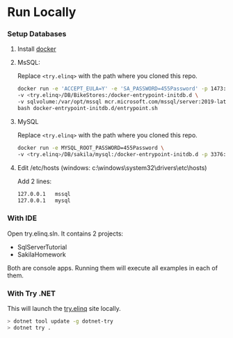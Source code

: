 # Run Locally

### Setup Databases

1. Install [docker](https://www.docker.com/)
1. MsSQL:

    Replace `<try.elinq>` with the path where you cloned this repo.

    ```sh
    docker run -e 'ACCEPT_EULA=Y' -e 'SA_PASSWORD=455Password' -p 1473:1433 -d \
    -v <try.elinq>/DB/BikeStores:/docker-entrypoint-initdb.d \
    -v sqlvolume:/var/opt/mssql mcr.microsoft.com/mssql/server:2019-latest \
    bash docker-entrypoint-initdb.d/entrypoint.sh
    ```

1. MySQL

    Replace `<try.elinq>` with the path where you cloned this repo.

    ```sh
    docker run -e MYSQL_ROOT_PASSWORD=455Password \
    -v <try.elinq>/DB/sakila/mysql:/docker-entrypoint-initdb.d -p 3376:3306 -d mysql:8
    ```

1. Edit /etc/hosts (windows: c:\windows\system32\drivers\etc\hosts)

    Add 2 lines:

    ```sh
    127.0.0.1   mssql
    127.0.0.1   mysql
    ```

### With IDE

Open try.elinq.sln. It contains 2 projects:

- SqlServerTutorial
- SakilaHomework

Both are console apps. Running them will execute all examples in each of them.

### With Try .NET

This will launch the [try.elinq](https://try.entitylinq.com/) site locally.

```sh
> dotnet tool update -g dotnet-try
> dotnet try .
```
